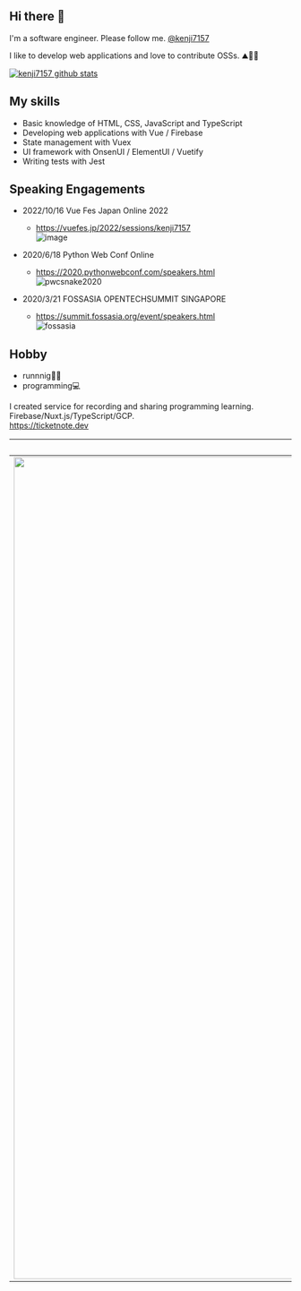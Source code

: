 ## Hi there 👋

I'm a software engineer. Please follow me. [@kenji7157](https://twitter.com/kenji7157)

I like to develop web applications and love to contribute OSSs. ⛰🗻🦒

[![kenji7157 github stats](https://github-readme-stats.vercel.app/api?username=kenji7157&show_icons=true&count_private=true)](https://github.com/anuraghazra/github-readme-stats)

## My skills
- Basic knowledge of HTML, CSS, JavaScript and TypeScript
- Developing web applications with Vue / Firebase
- State management with Vuex
- UI framework with OnsenUI / ElementUI / Vuetify
- Writing tests with Jest

## Speaking Engagements

- 2022/10/16 Vue Fes Japan Online 2022
  - https://vuefes.jp/2022/sessions/kenji7157  
![image](https://user-images.githubusercontent.com/18192657/190077213-37406df1-117e-4710-8eef-715027daef4d.png)

- 2020/6/18 Python Web Conf Online  
  - https://2020.pythonwebconf.com/speakers.html     
![pwcsnake2020](https://user-images.githubusercontent.com/18192657/98086057-8e4f1180-1ec1-11eb-9a1c-b077dcce1853.png)

- 2020/3/21 FOSSASIA OPENTECHSUMMIT SINGAPORE  
  - https://summit.fossasia.org/event/speakers.html  
![fossasia](https://user-images.githubusercontent.com/18192657/98086192-bf2f4680-1ec1-11eb-9053-1269193ea72b.png)




## Hobby

- runnnig🏃‍♂️  
- programming💻

I created service for recording and sharing programming learning.  
Firebase/Nuxt.js/TypeScript/GCP.  
https://ticketnote.dev

|EN|JP|
|:--:|:--:|
|<img width="1469" alt="image" src="https://user-images.githubusercontent.com/18192657/180582647-08b6245b-55ad-4b6c-a7a5-2ad2bfc76cc9.png">|<img width="1469" alt="image" src="https://user-images.githubusercontent.com/18192657/180582733-6412d496-11df-469f-bd63-eb612ceccfd0.png">|





<!--
**kenji7157/kenji7157** is a ✨ _special_ ✨ repository because its `README.md` (this file) appears on your GitHub profile.

Here are some ideas to get you started:

- 🔭 I’m currently working on ...
- 🌱 I’m currently learning ...
- 👯 I’m looking to collaborate on ...
- 🤔 I’m looking for help with ...
- 💬 Ask me about ...
- 📫 How to reach me: ...
- 😄 Pronouns: ...
- ⚡ Fun fact: ...
-->
